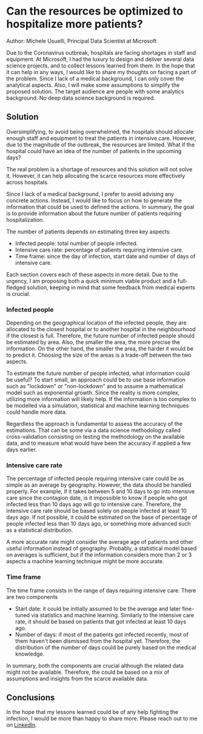 
# Can the resources be optimized to hospitalize more patients?

Author: Michele Usuelli, Principal Data Scientist at Microsoft

Due to the Coronavirus outbreak, hospitals are facing shortages in staff and equipment. At Microsoft, I had the luxury to design and deliver several data science projects, and to collect lessons learned from them. In the hope that it can help in any ways, I would like to share my thoughts on facing a part of the problem. Since I lack of a medical background, I can only cover the analytical aspects. Also, I will make some assumptions to simplify the proposed solution. The target audience are people with some analytics background. No deep data science background is required.


## Solution

Oversimplifying, to avoid being overwhelmed, the hospitals should allocate enough staff and equipment to treat the patients in intensive care. However, due to the magnitude of the outbreak, the resources are limited. What if the hospital could have an idea of the number of patients in the upcoming days?

The real problem is a shortage of resources and this solution will not solve it. However, it can help allocating the scarce resources more effectively across hospitals.

Since I lack of a medical background, I prefer to avoid advising any concrete actions. Instead, I would like to focus on how to generate the information that could be used to defined the actions. In summary, the goal is to provide information about the future number of patients requiring hospitalization.

The number of patients depends on estimating three key aspects:

- Infected people: total number of people infected.
- Intensive care rate: percentage of patients requiring intensive care.
- Time frame: since the day of infection, start date and number of days of intensive care.

Each section covers each of these aspects in more detail. Due to the urgency, I am proposing both a quick minimum viable product and a full-fledged solution, keeping in mind that some feedback from medical experts is crucial.


### Infected people

Depending on the geographical location of the infected people, they are allocated to the closest hospital or to another hospital in the neighbourhood if the closest is full. Therefore, the future number of infected people should be estimated by area. Also, the smaller the area, the more precise the information. On the other hand, the smaller the area, the harder it would be to predict it. Choosing the size of the areas is a trade-off between the two aspects.

To estimate the future number of people infected, what information could be useful? To start small, an approach could be to use base information such as "lockdown" or "non-lockdown" and to assume a mathematical model such as exponential growth. Since the reality is more complex, utilizing more information will likely help. If the information is too complex to be modelled via a simulation, statistical and machine learning techniques could handle more data.

Regardless the approach is fundamental to assess the accuracy of the estimations. That can be some via a data science methodology called cross-validation consisting on testing the methodology on the available data, and to measure what would have been the accuracy if applied a few days earlier.


### Intensive care rate

The percentage of infected people requiring intensive care could be as simple as an average by geography. However, the data should be handled properly. For example, if it takes between 5 and 10 days to go into intensive care since the contagion date, is it impossible to know if people who got infected less than 10 days ago will go to intensive care. Therefore, the intensive care rate should be based solely on people infected at least 10 days ago. If not possible, it could be estimated on the base of percentage of people infected less than 10 days ago, or something more advanced such as a statistical distribution.

A more accurate rate might consider the average age of patients  and other useful information instead of geography. Probably, a statistical model based on averages is sufficient, but if the information considers more than 2 or 3 aspects a machine learning technique might be more accurate.


### Time frame

The time frame consists in the range of days requiring intensive care. There are two components

- Start date: it could be initially assumed to be the average and later fine-tuned via statistics and machine learning. Similarly to the intensive care rate, it should be based on patients that got infected at least 10 days ago.
- Number of days: if most of the patients got infected recently, most of them haven't been dismissed from the hospital yet. Therefore, the distribution of the number of days could be purely based on the medical knowledge.

In summary, both the components are crucial although the related data might not be available. Therefore, the could be based on a mix of assumptions and insights from the scarce available data.


## Conclusions

In the hope that my lessons learned could be of any help fighting the infection, I would be more than happy to share more. Please reach out to me on [LinkedIn](https://uk.linkedin.com/in/michele-usuelli-1b84b460).
